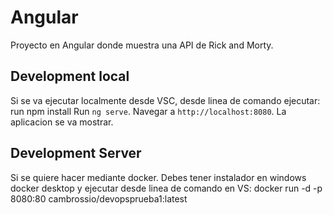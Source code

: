 # Angular

Proyecto en Angular donde muestra una API de Rick and Morty.

## Development local
Si se va ejecutar localmente desde VSC, desde linea de comando ejecutar:
run npm install
Run `ng serve`. Navegar a `http://localhost:8080`. La aplicacion se va mostrar.

## Development Server
Si se quiere hacer mediante docker.
Debes tener instalador en windows docker desktop y ejecutar desde linea de comando en VS:
docker run -d -p 8080:80 cambrossio/devopsprueba1:latest
